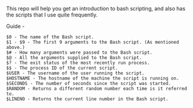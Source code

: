 This repo will help you get an introduction to bash scripting, and also has the scripts that I use quite frequently.

Guide -

    $0 - The name of the Bash script.
    $1 - $9 - The first 9 arguments to the Bash script. (As mentioned above.)
    $# - How many arguments were passed to the Bash script.
    $@ - All the arguments supplied to the Bash script.
    $? - The exit status of the most recently run process.
    $$ - The process ID of the current script.
    $USER - The username of the user running the script.
    $HOSTNAME - The hostname of the machine the script is running on.
    $SECONDS - The number of seconds since the script was started.
    $RANDOM - Returns a different random number each time is it referred to.
    $LINENO - Returns the current line number in the Bash script.


